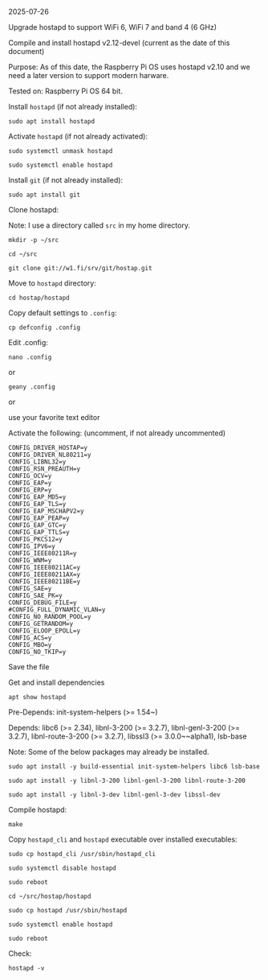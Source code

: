 2025-07-26

Upgrade hostapd to support WiFi 6, WiFi 7 and band 4 (6 GHz)

Compile and install hostapd v2.12-devel (current as the date of
this document)

Purpose: As of this date, the Raspberry Pi OS uses hostapd v2.10
and we need a later version to support modern harware.

Tested on: Raspberry Pi OS 64 bit.

Install `hostapd` (if not already installed):

```
sudo apt install hostapd
```

Activate `hostapd` (if not already activated):

```
sudo systemctl unmask hostapd
```

```
sudo systemctl enable hostapd
```

Install `git` (if not already installed):

```
sudo apt install git
```

Clone hostapd:

Note: I use a directory called `src` in my home directory.

```
mkdir -p ~/src
```

```
cd ~/src
```

```
git clone git://w1.fi/srv/git/hostap.git
```

Move to `hostapd` directory:

```
cd hostap/hostapd
```

Copy default settings to `.config`:

```
cp defconfig .config
```

Edit .config:

```
nano .config
```

or

```
geany .config
```

or

use your favorite text editor


Activate the following: (uncomment, if not already uncommented)

```
CONFIG_DRIVER_HOSTAP=y
CONFIG_DRIVER_NL80211=y
CONFIG_LIBNL32=y
CONFIG_RSN_PREAUTH=y
CONFIG_OCV=y
CONFIG_EAP=y
CONFIG_ERP=y
CONFIG_EAP_MD5=y
CONFIG_EAP_TLS=y
CONFIG_EAP_MSCHAPV2=y
CONFIG_EAP_PEAP=y
CONFIG_EAP_GTC=y
CONFIG_EAP_TTLS=y
CONFIG_PKCS12=y
CONFIG_IPV6=y
CONFIG_IEEE80211R=y
CONFIG_WNM=y
CONFIG_IEEE80211AC=y
CONFIG_IEEE80211AX=y
CONFIG_IEEE80211BE=y
CONFIG_SAE=y
CONFIG_SAE_PK=y
CONFIG_DEBUG_FILE=y
#CONFIG_FULL_DYNAMIC_VLAN=y
CONFIG_NO_RANDOM_POOL=y
CONFIG_GETRANDOM=y
CONFIG_ELOOP_EPOLL=y
CONFIG_ACS=y
CONFIG_MBO=y
CONFIG_NO_TKIP=y

```

Save the file

Get and install dependencies

```
apt show hostapd
```

Pre-Depends: init-system-helpers (>= 1.54~)

Depends: libc6 (>= 2.34), libnl-3-200 (>= 3.2.7), libnl-genl-3-200 (>= 3.2.7), libnl-route-3-200 (>= 3.2.7), libssl3 (>= 3.0.0~~alpha1), lsb-base

Note: Some of the below packages may already be installed.

```
sudo apt install -y build-essential init-system-helpers libc6 lsb-base
```

```
sudo apt install -y libnl-3-200 libnl-genl-3-200 libnl-route-3-200
```

```
sudo apt install -y libnl-3-dev libnl-genl-3-dev libssl-dev

```

Compile hostapd:

```
make
```

Copy `hostapd_cli` and `hostapd` executable over installed executables:

```
sudo cp hostapd_cli /usr/sbin/hostapd_cli
```

```
sudo systemctl disable hostapd
```

```
sudo reboot
```

```
cd ~/src/hostap/hostapd
```

```
sudo cp hostapd /usr/sbin/hostapd
```

```
sudo systemctl enable hostapd
```

```
sudo reboot
```

Check:

```
hostapd -v
```
